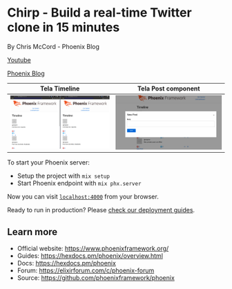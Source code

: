 # Chirp - Build a real-time Twitter clone in 15 minutes

By Chris McCord - Phoenix Blog

[Youtube](https://youtu.be/MZvmYaFkNJI)

[Phoenix Blog](https://www.phoenixframework.org/blog/build-a-real-time-twitter-clone-in-15-minutes-with-live-view-and-phoenix-1-5?utm_source=elixirdigest&utm_medium=email&utm_campaign=252)

| Tela Timeline  | Tela Post component |
|---| ---|
| ![](https://github.com/rcoproc/chirp_twitter_elixir/blob/master/images/screen1.png?raw=true) | ![](https://github.com/rcoproc/chirp_twitter_elixir/blob/master/images/screen2.png?raw=true) |

To start your Phoenix server:

  * Setup the project with `mix setup`
  * Start Phoenix endpoint with `mix phx.server`

Now you can visit [`localhost:4000`](http://localhost:4000) from your browser.

Ready to run in production? Please [check our deployment guides](https://hexdocs.pm/phoenix/deployment.html).

## Learn more

  * Official website: https://www.phoenixframework.org/
  * Guides: https://hexdocs.pm/phoenix/overview.html
  * Docs: https://hexdocs.pm/phoenix
  * Forum: https://elixirforum.com/c/phoenix-forum
  * Source: https://github.com/phoenixframework/phoenix

